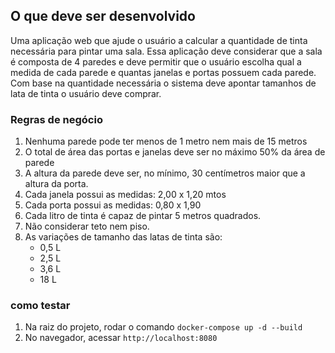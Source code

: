 ## O que deve ser desenvolvido

Uma aplicação web que ajude o usuário a calcular a quantidade de tinta necessária para pintar uma sala.
Essa aplicação deve considerar que a sala é composta de 4 paredes e deve permitir que o usuário escolha qual a medida de cada parede e quantas janelas e portas possuem cada parede.
Com base na quantidade necessária o sistema deve apontar tamanhos de lata de tinta o usuário deve comprar.

### Regras de negócio

1. Nenhuma parede pode ter menos de 1 metro nem mais de 15 metros
2. O total de área das portas e janelas deve ser no máximo 50% da área de parede
3. A altura da parede deve ser, no mínimo, 30 centímetros maior que a altura da porta.
4. Cada janela possui as medidas: 2,00 x 1,20 mtos
5. Cada porta possui as medidas: 0,80 x 1,90
6. Cada litro de tinta é capaz de pintar 5 metros quadrados.
7. Não considerar teto nem piso.
8. As variações de tamanho das latas de tinta são:
    - 0,5 L
    - 2,5 L
    - 3,6 L
    - 18 L

### como testar
  1. Na raiz do projeto, rodar o comando `docker-compose up -d --build`
  2. No navegador, acessar `http://localhost:8080`
